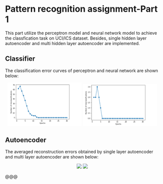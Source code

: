 # Pattern recognition assignment-Part 1
This part utilize the perceptron model and neural network model to achieve the classfication task on UCI/ICS dataset. Besides, single hidden layer autoencoder and multi hidden layer autoencoder are implemented. 

## Classifier

The classification error curves of perceptron and neural network are  shown below:

<div align="center">
    <img src="pics/BP_for_classification.png" width = 48% >
    <img src="pics/MLP_for_classification.png" width = 48% >
</div>


## Autoencoder

The averaged reconstruction errors obtained by single layer autoencoder and multi layer autoencoder are shown below:
<div align="center">
    <img src="pics/Multi_hidden_layer_autoencoder" width = 48% >
    <img src="pics/single_hidden_layer_autoencoder" width = 48% >
</div>



@@@ 
